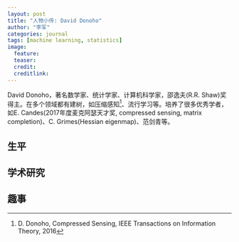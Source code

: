 ```yaml
---
layout: post
title: "人物小传: David Donoho"
author: "李军"
categories: journal
tags: [machine learning, statistics]
image:
  feature: 
  teaser: 
  credit:
  creditlink:
---
```


David Donoho，著名数学家、统计学家、计算机科学家，邵逸夫(R.R. Shaw)奖得主。在多个领域都有建树，如压缩感知[^1]、流行学习等。培养了很多优秀学者，如E. Candes(2017年度麦克阿瑟天才奖, compressed sensing, matrix completion)、C. Grimes(Hessian eigenmap)、范剑青等。

## 生平

## 学术研究

## 趣事

[^1]: D. Donoho, Compressed Sensing, IEEE Transactions on Information Theory, 2016